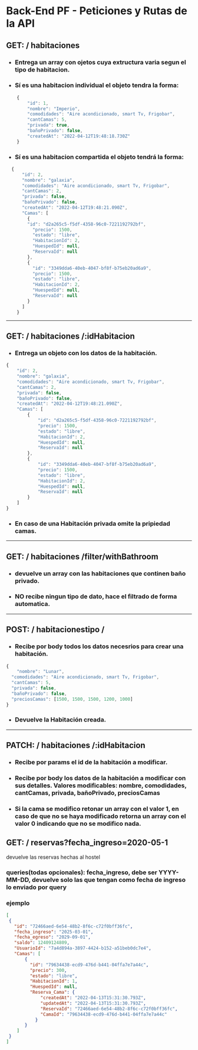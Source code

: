# Back-End PF - Peticiones y Rutas de la API

## GET:  / habitaciones
- ### Entrega un array con ojetos cuya extructura varia segun el tipo de habitacion.
- ### Sí es una habitacion individual el objeto tendra la forma:
```javascript
    {
		"id": 1, 
		"nombre": "Imperio",
		"comodidades": "Aire acondicionado, smart Tv, Frigobar",
		"cantCamas": 5,
		"privada": true,
		"bañoPrivado": false,
		"createdAt": "2022-04-12T19:48:18.730Z" 
	}
```
- ### Sí es una habitacion compartida el objeto tendrá la forma:
```javascript
  {
      "id": 2,
      "nombre": "galaxia",
      "comodidades": "Aire acondicionado, smart Tv, Frigobar",
      "cantCamas": 2,
      "privada": false,
      "bañoPrivado": false,
      "createdAt": "2022-04-12T19:48:21.090Z",
      "Camas": [
        {
        "id": "d2a265c5-f5df-4358-96c0-7221192792bf",
          "precio": 1500,
          "estado": "libre",
          "HabitacionId": 2,
          "HuespedId": null,
          "ReservaId": null
        },
        {
          "id": "3349dda6-40eb-4047-bf8f-b75eb20ad6a9",
          "precio": 1500,
          "estado": "libre",
          "HabitacionId": 2,
          "HuespedId": null,
          "ReservaId": null
        }
      ]
    }
```
---
## GET:  / habitaciones /:idHabitacion
- ### Entrega un objeto con los datos de la habitación.
```javascript
{
	"id": 2,
	"nombre": "galaxia",
	"comodidades": "Aire acondicionado, smart Tv, Frigobar",
	"cantCamas": 2,
	"privada": false,
	"bañoPrivado": false,
	"createdAt": "2022-04-12T19:48:21.090Z",
	"Camas": [
		{
			"id": "d2a265c5-f5df-4358-96c0-7221192792bf",
			"precio": 1500,
			"estado": "libre",
			"HabitacionId": 2,
			"HuespedId": null,
			"ReservaId": null
		},
		{
			"id": "3349dda6-40eb-4047-bf8f-b75eb20ad6a9",
			"precio": 1500,
			"estado": "libre",
			"HabitacionId": 2,
			"HuespedId": null,
			"ReservaId": null
		}
	]
}
```
- ### En caso de una Habitación privada omite la pripiedad camas.
---
## GET:  / habitaciones /filter/withBathroom
- ### devuelve un array con las habitaciones que continen baño privado.
- ### NO recibe ningun tipo de dato, hace el filtrado de forma automatica.

---
## POST:  / habitacionestipo /
- ### Recibe por body todos los datos necesrios para crear una habitación.
```javascript
{
	"nombre": "Lunar",
  "comodidades": "Aire acondicionado, smart Tv, Frigobar",
  "cantCamas": 5,
  "privada": false,
  "bañoPrivado": false,
  "preciosCamas": [1500, 1500, 1500, 1200, 1000]
}
```
- ### Devuelve la Habitación creada.
---
## PATCH:  / habitaciones /:idHabitacion
- ### Recibe por params el id de la habitación a modificar.
- ### Recibe por body los datos de la habitación a modificar con sus detalles. Valores modificables: nombre, comodidades, cantCamas, privada, bañoPrivado, preciosCamas
- ### Si la cama se modifico retonar un array con el valor 1, en caso de que no se haya modificado retorna un array con el valor 0 indicando que no se modifico nada.

## GET:  / reservas?fecha_ingreso=2020-05-1
 devuelve las reservas hechas al hostel
 ### queries(todas opcionales): fecha_ingreso, debe ser YYYY-MM-DD, devuelve solo las que tengan como fecha de ingreso lo enviado por query
 ### ejemplo
 ```json
 [
  {
    "id": "72466aed-6e54-48b2-8f6c-c72f0bff36fc",
    "fecha_ingreso": "2025-03-01",
    "fecha_egreso": "2029-09-01",
    "saldo": 12409124809,
    "UsuarioId": "7a4d894a-3897-4424-b152-a51beb0dc7e4",
    "Camas": [
        {
          "id": "79634438-ecd9-476d-b441-04ffa7e7a44c",
          "precio": 300,
          "estado": "libre",
          "HabitacionId": 1,
          "HuespedId": null,
          "Reserva_Cama": {
              "createdAt": "2022-04-13T15:31:30.793Z",
              "updatedAt": "2022-04-13T15:31:30.793Z",
              "ReservaId": "72466aed-6e54-48b2-8f6c-c72f0bff36fc",
              "CamaId": "79634438-ecd9-476d-b441-04ffa7e7a44c"
            }
        }
     ]
  }
]
 ```
